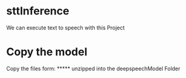 # sttInference

We can execute text to speech with this Project


# Copy the model

Copy the  files form: ***** unzipped into the deepspeechModel Folder
